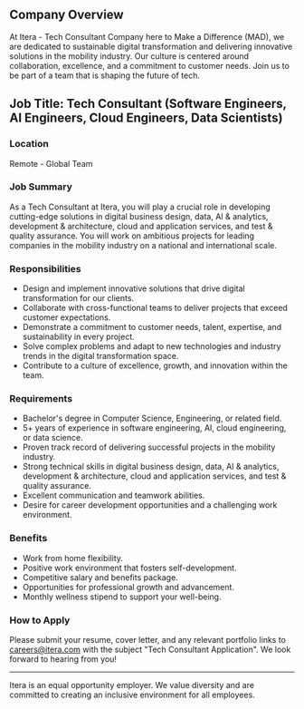 ## Company Overview
At Itera - Tech Consultant Company here to Make a Difference (MAD), we are dedicated to sustainable digital transformation and delivering innovative solutions in the mobility industry. Our culture is centered around collaboration, excellence, and a commitment to customer needs. Join us to be part of a team that is shaping the future of tech.

## Job Title: Tech Consultant (Software Engineers, AI Engineers, Cloud Engineers, Data Scientists)

### Location
Remote - Global Team

### Job Summary
As a Tech Consultant at Itera, you will play a crucial role in developing cutting-edge solutions in digital business design, data, AI & analytics, development & architecture, cloud and application services, and test & quality assurance. You will work on ambitious projects for leading companies in the mobility industry on a national and international scale.

### Responsibilities
- Design and implement innovative solutions that drive digital transformation for our clients.
- Collaborate with cross-functional teams to deliver projects that exceed customer expectations.
- Demonstrate a commitment to customer needs, talent, expertise, and sustainability in every project.
- Solve complex problems and adapt to new technologies and industry trends in the digital transformation space.
- Contribute to a culture of excellence, growth, and innovation within the team.

### Requirements
- Bachelor's degree in Computer Science, Engineering, or related field.
- 5+ years of experience in software engineering, AI, cloud engineering, or data science.
- Proven track record of delivering successful projects in the mobility industry.
- Strong technical skills in digital business design, data, AI & analytics, development & architecture, cloud and application services, and test & quality assurance.
- Excellent communication and teamwork abilities.
- Desire for career development opportunities and a challenging work environment.

### Benefits
- Work from home flexibility.
- Positive work environment that fosters self-development.
- Competitive salary and benefits package.
- Opportunities for professional growth and advancement.
- Monthly wellness stipend to support your well-being.

### How to Apply
Please submit your resume, cover letter, and any relevant portfolio links to careers@itera.com with the subject "Tech Consultant Application". We look forward to hearing from you!

---

Itera is an equal opportunity employer. We value diversity and are committed to creating an inclusive environment for all employees.